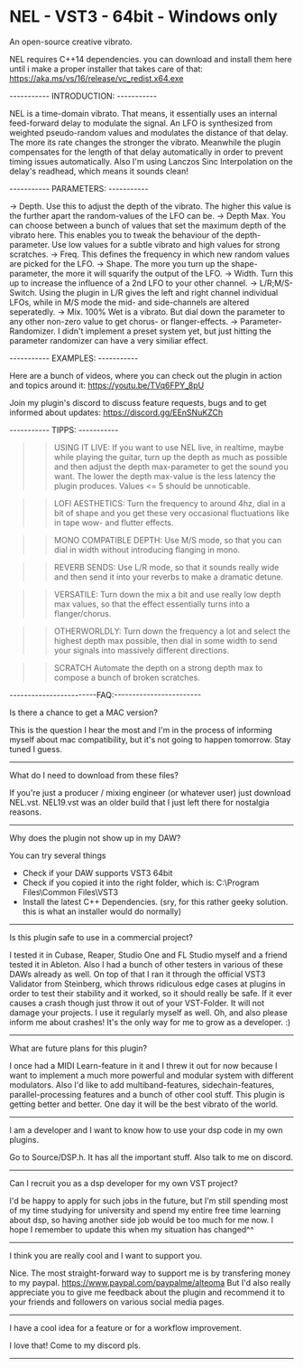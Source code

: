 # NEL - VST3 - 64bit - Windows only
An open-source creative vibrato.


NEL requires C++14 dependencies. you can download and install them here until i make a proper installer that takes care of that:
https://aka.ms/vs/16/release/vc_redist.x64.exe

----------- INTRODUCTION: -----------

NEL is a time-domain vibrato. That means, it essentially uses an internal feed-forward delay to modulate the signal. An LFO is synthesized from weighted pseudo-random values and modulates the distance of that delay. The more its rate changes the stronger the vibrato. Meanwhile the plugin compensates for the length of that delay automatically in order to prevent timing issues automatically. Also I'm using Lanczos Sinc Interpolation on the delay's readhead, which means it sounds clean!

----------- PARAMETERS: -----------

-> Depth.
Use this to adjust the depth of the vibrato. The higher this value is the further apart the random-values of the LFO can be.
-> Depth Max.
You can choose between a bunch of values that set the maximum depth of the vibrato here. This enables you to tweak the behaviour of the depth-parameter. Use low values for a subtle vibrato and high values for strong scratches.
-> Freq.
This defines the frequency in which new random values are picked for the LFO.
-> Shape.
The more you turn up the shape-parameter, the more it will squarify the output of the LFO.
-> Width.
Turn this up to increase the influence of a 2nd LFO to your other channel.
-> L/R;M/S-Switch.
Using the plugin in L/R gives the left and right channel individual LFOs, while in M/S mode the mid- and side-channels are altered seperatedly.
-> Mix.
100% Wet is a vibrato. But dial down the parameter to any other non-zero value to get chorus- or flanger-effects.
-> Parameter-Randomizer.
I didn't implement a preset system yet, but just hitting the parameter randomizer can have a very similiar effect.

----------- EXAMPLES: -----------

Here are a bunch of videos, where you can check out the plugin in action and topics around it:
https://youtu.be/TVq6FPY_8pU

Join my plugin's discord to discuss feature requests, bugs and to get informed about updates:
https://discord.gg/EEnSNuKZCh

----------- TIPPS: -----------

>> USING IT LIVE:
If you want to use NEL live, in realtime, maybe while playing the guitar, turn up the depth as much as possible and then adjust the depth max-parameter to get the sound you want. The lower the depth max-value is the less latency the plugin produces. Values <= 5 should be unnoticable.

>> LOFI AESTHETICS:
Turn the frequency to around 4hz, dial in a bit of shape and you get these very occasional fluctuations like in tape wow- and flutter effects.

>> MONO COMPATIBLE DEPTH:
Use M/S mode, so that you can dial in width without introducing flanging in mono.

>> REVERB SENDS:
Use L/R mode, so that it sounds really wide and then send it into your reverbs to make a dramatic detune.

>> VERSATILE:
Turn down the mix a bit and use really low depth max values, so that the effect essentially turns into a flanger/chorus.

>> OTHERWORLDLY:
Turn down the frequency a lot and select the highest depth max possible, then dial in some width to send your signals into massively different directions.

>> SCRATCH
Automate the depth on a strong depth max to compose a bunch of broken scratches.

------------------------FAQ:------------------------

Is there a chance to get a MAC version?

This is the question I hear the most and I'm in the process of informing myself about mac compatibility, but it's not going to happen tomorrow. Stay tuned I guess.

---

What do I need to download from these files?

If you're just a producer / mixing engineer (or whatever user) just download NEL.vst.
NEL19.vst was an older build that I just left there for nostalgia reasons.

---

Why does the plugin not show up in my DAW?

You can try several things
- Check if your DAW supports VST3 64bit
- Check if you copied it into the right folder, which is: C:\Program Files\Common Files\VST3
- Install the latest C++ Dependencies. (sry, for this rather geeky solution. this is what an installer would do normally)

---

Is this plugin safe to use in a commercial project?

I tested it in Cubase, Reaper, Studio One and FL Studio myself and a friend tested it in Ableton. Also I had a bunch of other testers in various of these DAWs already as well. On top of that I ran it through the official VST3 Validator from Steinberg, which throws ridiculous edge cases at plugins in order to test their stability and it worked, so it should really be safe. If it ever causes a crash though just throw it out of your VST-Folder. It will not damage your projects. I use it regularly myself as well. Oh, and also please inform me about crashes! It's the only way for me to grow as a developer. :)

---

What are future plans for this plugin?

I once had a MIDI Learn-feature in it and I threw it out for now because I want to implement a much more powerful and modular system with different modulators. Also I'd like to add multiband-features, sidechain-features, parallel-processing features and a bunch of other cool stuff. This plugin is getting better and better. One day it will be the best vibrato of the world.

---

I am a developer and I want to know how to use your dsp code in my own plugins.

Go to Source/DSP.h. It has all the important stuff. Also talk to me on discord.

---

Can I recruit you as a dsp developer for my own VST project?

I'd be happy to apply for such jobs in the future, but I'm still spending most of my time studying for university and spend my entire free time learning about dsp, so having another side job would be too much for me now. I hope I remember to update this when my situation has changed^^

---

I think you are really cool and I want to support you.

Nice. The most straight-forward way to support me is by transfering money to my paypal. https://www.paypal.com/paypalme/alteoma
But I'd also really appreciate you to give me feedback about the plugin and recommend it to your friends and followers on various social media pages.

---

I have a cool idea for a feature or for a workflow improvement.

I love that! Come to my discord pls.

-----------------------------------------------
